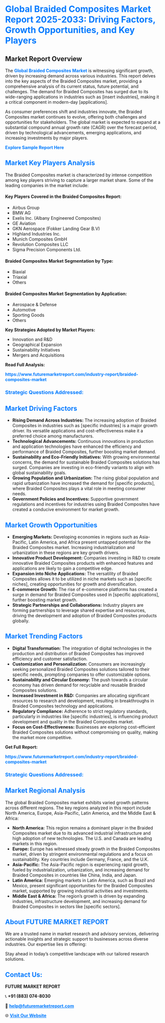 <h1 style="color: #007BFF;">Global Braided Composites Market Report 2025-2033: Driving Factors, Growth Opportunities, and Key Players</h1>

<section id="overview">
<h2>Market Report Overview</h2>
<p>The <a href="https://www.futuremarketreport.com/industry-report/braided-composites-market" style="color: #007BFF; text-decoration: none;"><strong>Global Braided Composites Market</strong></a> is witnessing significant growth, driven by increasing demand across various industries. This report delves into the key aspects of the Braided Composites market, providing a comprehensive analysis of its current status, future potential, and challenges. The demand for Braided Composites has surged due to its wide-ranging applications in industries such as [insert industries], making it a critical component in modern-day [applications].</p>
<p>As consumer preferences shift and industries innovate, the Braided Composites market continues to evolve, offering both challenges and opportunities for stakeholders. The global market is expected to expand at a substantial compound annual growth rate (CAGR) over the forecast period, driven by technological advancements, emerging applications, and increasing investments by major players.</p>
</section>

<section id="overview">
<p><a href="https://www.futuremarketreport.com/request-sample/reportId=60456" style="color: #007BFF; text-decoration: none;"><strong>Explore Sample Report Here</strong></a></p>
</section>

<section id="key-players">
<h2 style="color: #007BFF;">Market Key Players Analysis</h2>
<p>The Braided Composites market is characterized by intense competition among key players striving to capture a larger market share. Some of the leading companies in the market include:</p>
<h4>Key Players Covered in the Braided Composites Report:</h4>
<ul><li>Airbus Group</li><li>BMW AG</li><li>Exelis Inc. (Albany Engineered Composites)</li><li>GE Aviation</li><li>GKN Aerospace (Fokker Landing Gear B.V)</li><li>Highland Industries Inc.</li><li>Munich Composites GmbH</li><li>Revolution Composites LLC</li><li>Sigma Precision Components Ltd.</li></ul>
<h4>Braided Composites Market Segmentation by Type:</h4>
<ul><li>Biaxial</li><li>Triaxial</li><li>Others</li></ul>

<h4>Braided Composites Market Segmentation by Application:</h4>
<ul><li>Aerospace &amp; Defense</li><li>Automotive</li><li>Sporting Goods</li><li>Others</li></ul>
<p><strong>Key Strategies Adopted by Market Players:</strong></p>
<ul>
<li>Innovation and R&D</li>
<li>Geographical Expansion</li>
<li>Sustainability Initiatives</li>
<li>Mergers and Acquisitions</li>
</ul>
</section>

<section>
<p><strong>Read Full Analysis: </strong></p><a href="https://www.futuremarketreport.com/industry-report/braided-composites-market" style="color: #007BFF; text-decoration: none;"><strong>https://www.futuremarketreport.com/industry-report/braided-composites-market</strong></a>
<h3 style="color: #007BFF;">Strategic Questions Addressed:</h3>
</section>

<section id="driving-factors">
<h2 style="color: #007BFF;">Market Driving Factors</h2>
<ul>
<li><strong>Rising Demand Across Industries:</strong> The increasing adoption of Braided Composites in industries such as [specific industries] is a major growth driver. Its versatile applications and cost-effectiveness make it a preferred choice among manufacturers.</li>
<li><strong>Technological Advancements:</strong> Continuous innovations in production and application technologies have enhanced the efficiency and performance of Braided Composites, further boosting market demand.</li>
<li><strong>Sustainability and Eco-Friendly Initiatives:</strong> With growing environmental concerns, the demand for sustainable Braided Composites solutions has surged. Companies are investing in eco-friendly variants to align with global sustainability goals.</li>
<li><strong>Growing Population and Urbanization:</strong> The rising global population and rapid urbanization have increased the demand for [specific products], where Braided Composites plays a vital role in meeting consumer needs.</li>
<li><strong>Government Policies and Incentives:</strong> Supportive government regulations and incentives for industries using Braided Composites have created a conducive environment for market growth.</li>
</ul>
</section>

<section id="growth-opportunities">
<h2 style="color: #007BFF;">Market Growth Opportunities</h2>
<ul>
<li><strong>Emerging Markets:</strong> Developing economies in regions such as Asia-Pacific, Latin America, and Africa present untapped potential for the Braided Composites market. Increasing industrialization and urbanization in these regions are key growth drivers.</li>
<li><strong>Innovative Product Development:</strong> Companies investing in R&D to create innovative Braided Composites products with enhanced features and applications are likely to gain a competitive edge.</li>
<li><strong>Expansion into Niche Applications:</strong> The versatility of Braided Composites allows it to be utilized in niche markets such as [specific niches], creating opportunities for growth and diversification.</li>
<li><strong>E-commerce Growth:</strong> The rise of e-commerce platforms has created a surge in demand for Braided Composites used in [specific applications], further boosting market growth.</li>
<li><strong>Strategic Partnerships and Collaborations:</strong> Industry players are forming partnerships to leverage shared expertise and resources, driving the development and adoption of Braided Composites products globally.</li>
</ul>
</section>

<section id="trending-factors">
<h2 style="color: #007BFF;">Market Trending Factors</h2>
<ul>
<li><strong>Digital Transformation:</strong> The integration of digital technologies in the production and distribution of Braided Composites has improved efficiency and customer satisfaction.</li>
<li><strong>Customization and Personalization:</strong> Consumers are increasingly seeking personalized Braided Composites solutions tailored to their specific needs, prompting companies to offer customizable options.</li>
<li><strong>Sustainability and Circular Economy:</strong> The push towards a circular economy has driven demand for recyclable and reusable Braided Composites solutions.</li>
<li><strong>Increased Investment in R&D:</strong> Companies are allocating significant resources to research and development, resulting in breakthroughs in Braided Composites technology and applications.</li>
<li><strong>Regulatory Compliance:</strong> Adherence to strict regulatory standards, particularly in industries like [specific industries], is influencing product development and quality in the Braided Composites market.</li>
<li><strong>Focus on Cost-Effectiveness:</strong> Businesses are exploring cost-efficient Braided Composites solutions without compromising on quality, making the market more competitive.</li>
</ul>
</section>

<section>
<p><strong>Get Full Report: </strong></p><a href="https://www.futuremarketreport.com/industry-report/braided-composites-market" style="color: #007BFF; text-decoration: none;"><strong>https://www.futuremarketreport.com/industry-report/braided-composites-market</strong></a>
<h3 style="color: #007BFF;">Strategic Questions Addressed:</h3>
</section>


<section id="regional-analysis">
<h2 style="color: #007BFF;">Market Regional Analysis</h2>
<p>The global Braided Composites market exhibits varied growth patterns across different regions. The key regions analyzed in this report include North America, Europe, Asia-Pacific, Latin America, and the Middle East & Africa:</p>
<ul>
<li><strong>North America:</strong> This region remains a dominant player in the Braided Composites market due to its advanced industrial infrastructure and high adoption of new technologies. The U.S. and Canada are leading markets in this region.</li>
<li><strong>Europe:</strong> Europe has witnessed steady growth in the Braided Composites market, driven by stringent environmental regulations and a focus on sustainability. Key countries include Germany, France, and the U.K.</li>
<li><strong>Asia-Pacific:</strong> The Asia-Pacific region is experiencing rapid growth, fueled by industrialization, urbanization, and increasing demand for Braided Composites in countries like China, India, and Japan.</li>
<li><strong>Latin America:</strong> Emerging markets in Latin America, such as Brazil and Mexico, present significant opportunities for the Braided Composites market, supported by growing industrial activities and investments.</li>
<li><strong>Middle East & Africa:</strong> The region’s growth is driven by expanding industries, infrastructure development, and increasing demand for Braided Composites in sectors like [specific sectors].</li>
</ul>
</section>

<footer>
<h2 style="color: #007BFF;">About FUTURE MARKET REPORT</h2>
<p>We are a trusted name in market research and advisory services, delivering actionable insights and strategic support to businesses across diverse industries. Our expertise lies in offering:</p>

<p>Stay ahead in today’s competitive landscape with our tailored research solutions.</p>

<h2 style="color: #007BFF;">Contact Us:</h2>
<p><strong>FUTURE MARKET REPORT</strong></p>
<p>📞 <strong>+91 (883) 074-8030</strong></p>
<p>📧 <strong><a href="mailto:help@futuremarketreport.com" style="color: #007BFF;">help@futuremarketreport.com</a></strong></p>
<p>🌐 <strong><a href="https://www.futuremarketreport.com/" style="color: #007BFF;">Visit Our Website</a></strong></p>
</footer>